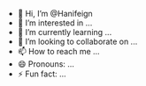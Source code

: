 - 👋 Hi, I’m @Hanifeign
- 👀 I’m interested in ...
- 🌱 I’m currently learning ...
- 💞️ I’m looking to collaborate on ...
- 📫 How to reach me ...
- 😄 Pronouns: ...
- ⚡ Fun fact: ...

<!---
Hanifeign/Hanifeign is a ✨ special ✨ repository because its `README.md` (this file) appears on your GitHub profile.
You can click the Preview link to take a look at your changes.
--->
